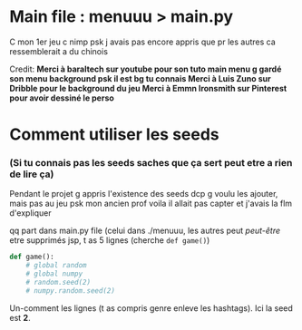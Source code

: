 # Main file : menuuu > main.py

C mon 1er jeu c nimp psk j avais pas encore appris que pr les autres ca ressemblerait a du chinois

Credit:
**Merci à baraltech sur youtube pour son tuto main menu g gardé son menu background psk il est bg tu connais
Merci à Luis Zuno sur Dribble pour le background du jeu
Merci à Emmn Ironsmith sur Pinterest pour avoir dessiné le perso**


# Comment utiliser les seeds

### (Si tu connais pas les seeds saches que ça sert peut etre a rien de lire ça)
Pendant le projet g appris l'existence des seeds dcp g voulu les ajouter, mais pas au jeu psk mon ancien prof voila il allait pas capter et j'avais la flm d'expliquer

qq part dans main.py file (celui dans ./menuuu, les autres peut *peut-être* etre supprimés jsp, t as 5 lignes (cherche `def game()`)
```py
def game():
    # global random
    # global numpy
    # random.seed(2)
    # numpy.random.seed(2)
```
Un-comment les lignes (t as compris genre enleve les hashtags).
Ici la seed est **2**.
